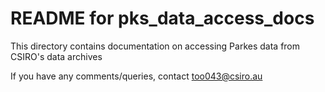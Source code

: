 README for pks\_data\_access\_docs
====================

This directory contains documentation on accessing Parkes 
data from CSIRO's data archives

If you have any comments/queries, contact too043@csiro.au


